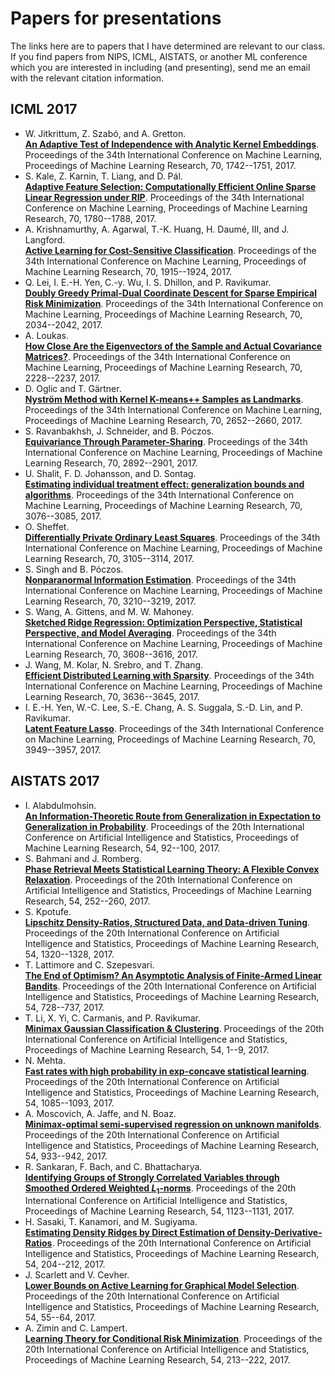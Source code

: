 # Papers for presentations

The links here are to papers that I have determined are relevant to our class. If you find papers from NIPS, ICML, AISTATS, or another ML conference which you are interested in including (and presenting), send me an email with the relevant citation information.

## ICML 2017

* W. Jitkrittum, Z. Szabó, and A. Gretton.  
[**An Adaptive Test of Independence with Analytic Kernel Embeddings**](http://proceedings.mlr.press/v70/jitkrittum17a.html). Proceedings of the 34th International Conference on Machine Learning, Proceedings of Machine Learning Research, 70, 1742--1751, 2017.
* S. Kale, Z. Karnin, T. Liang, and D. Pál.  
[**Adaptive Feature Selection: Computationally Efficient Online Sparse Linear Regression under RIP**](http://proceedings.mlr.press/v70/kale17a.html). Proceedings of the 34th International Conference on Machine Learning, Proceedings of Machine Learning Research, 70, 1780--1788, 2017.
* A. Krishnamurthy, A. Agarwal, T.-K. Huang, H. Daumé, III, and J. Langford.  
[**Active Learning for Cost-Sensitive Classification**](http://proceedings.mlr.press/v70/krishnamurthy17a.html). Proceedings of the 34th International Conference on Machine Learning, Proceedings of Machine Learning Research, 70, 1915--1924, 2017.
* Q. Lei, I. E.-H. Yen, C.-y. Wu, I. S. Dhillon, and P. Ravikumar.  
[**Doubly Greedy Primal-Dual Coordinate Descent for Sparse Empirical Risk Minimization**](http://proceedings.mlr.press/v70/lei17b.html). Proceedings of the 34th International Conference on Machine Learning, Proceedings of Machine Learning Research, 70, 2034--2042, 2017.
* A. Loukas.  
[**How Close Are the Eigenvectors of the Sample and Actual Covariance Matrices?**](http://proceedings.mlr.press/v70/loukas17a.html). Proceedings of the 34th International Conference on Machine Learning, Proceedings of Machine Learning Research, 70, 2228--2237, 2017.
* D. Oglic and T. Gärtner.  
[**Nyström Method with Kernel K-means++ Samples as Landmarks**](http://proceedings.mlr.press/v70/oglic17a.html). Proceedings of the 34th International Conference on Machine Learning, Proceedings of Machine Learning Research, 70, 2652--2660, 2017.
* S. Ravanbakhsh, J. Schneider, and B. Póczos.  
[**Equivariance Through Parameter-Sharing**](http://proceedings.mlr.press/v70/ravanbakhsh17a.html). Proceedings of the 34th International Conference on Machine Learning, Proceedings of Machine Learning Research, 70, 2892--2901, 2017.
* U. Shalit, F. D. Johansson, and D. Sontag.  
[**Estimating individual treatment effect: generalization bounds and algorithms**](http://proceedings.mlr.press/v70/shalit17a.html). Proceedings of the 34th International Conference on Machine Learning, Proceedings of Machine Learning Research, 70, 3076--3085, 2017.
* O. Sheffet.  
[**Differentially Private Ordinary Least Squares**](http://proceedings.mlr.press/v70/sheffet17a.html). Proceedings of the 34th International Conference on Machine Learning, Proceedings of Machine Learning Research, 70, 3105--3114, 2017.
* S. Singh and B. Póczos.  
[**Nonparanormal Information Estimation**](http://proceedings.mlr.press/v70/singh17a.html). Proceedings of the 34th International Conference on Machine Learning, Proceedings of Machine Learning Research, 70, 3210--3219, 2017.
* S. Wang, A. Gittens, and M. W. Mahoney.  
[**Sketched Ridge Regression: Optimization Perspective, Statistical Perspective, and Model Averaging**](http://proceedings.mlr.press/v70/wang17c.html). Proceedings of the 34th International Conference on Machine Learning, Proceedings of Machine Learning Research, 70, 3608--3616, 2017.
* J. Wang, M. Kolar, N. Srebro, and T. Zhang.  
[**Efficient Distributed Learning with Sparsity**](http://proceedings.mlr.press/v70/wang17f.html). Proceedings of the 34th International Conference on Machine Learning, Proceedings of Machine Learning Research, 70, 3636--3645, 2017.
* I. E.-H. Yen, W.-C. Lee, S.-E. Chang, A. S. Suggala, S.-D. Lin, and P. Ravikumar.  
[**Latent Feature Lasso**](http://proceedings.mlr.press/v70/yen17a.html). Proceedings of the 34th International Conference on Machine Learning, Proceedings of Machine Learning Research, 70, 3949--3957, 2017.

## AISTATS 2017

* I. Alabdulmohsin.  
[**An Information-Theoretic Route from Generalization in Expectation to Generalization in Probability**](http://proceedings.mlr.press/v54/alabdulmohsin17a.html). Proceedings of the 20th International Conference on Artificial Intelligence and Statistics, Proceedings of Machine Learning Research, 54, 92--100, 2017.
* S. Bahmani and J. Romberg.  
[**Phase Retrieval Meets Statistical Learning Theory: A Flexible Convex Relaxation**](http://proceedings.mlr.press/v54/bahmani17a.html). Proceedings of the 20th International Conference on Artificial Intelligence and Statistics, Proceedings of Machine Learning Research, 54, 252--260, 2017.
* S. Kpotufe.  
[**Lipschitz Density-Ratios, Structured Data, and Data-driven Tuning**](http://proceedings.mlr.press/v54/kpotufe17a.html). Proceedings of the 20th International Conference on Artificial Intelligence and Statistics, Proceedings of Machine Learning Research, 54, 1320--1328, 2017.
* T. Lattimore and C. Szepesvari.  
[**The End of Optimism? An Asymptotic Analysis of Finite-Armed Linear Bandits**](http://proceedings.mlr.press/v54/lattimore17a.html). Proceedings of the 20th International Conference on Artificial Intelligence and Statistics, Proceedings of Machine Learning Research, 54, 728--737, 2017.
* T. Li, X. Yi, C. Carmanis, and P. Ravikumar.  
[**Minimax Gaussian Classification \& Clustering**](http://proceedings.mlr.press/v54/li17a.html). Proceedings of the 20th International Conference on Artificial Intelligence and Statistics, Proceedings of Machine Learning Research, 54, 1--9, 2017.
* N. Mehta.  
[**Fast rates with high probability in exp-concave statistical learning**](http://proceedings.mlr.press/v54/mehta17a.html). Proceedings of the 20th International Conference on Artificial Intelligence and Statistics, Proceedings of Machine Learning Research, 54, 1085--1093, 2017.
* A. Moscovich, A. Jaffe, and N. Boaz.  
[**Minimax-optimal semi-supervised regression on unknown manifolds**](http://proceedings.mlr.press/v54/moscovich17a.html). Proceedings of the 20th International Conference on Artificial Intelligence and Statistics, Proceedings of Machine Learning Research, 54, 933--942, 2017.
* R. Sankaran, F. Bach, and C. Bhattacharya.  
[**Identifying Groups of Strongly Correlated Variables through Smoothed Ordered Weighted $L_1$-norms**](http://proceedings.mlr.press/v54/sankaran17a.html). Proceedings of the 20th International Conference on Artificial Intelligence and Statistics, Proceedings of Machine Learning Research, 54, 1123--1131, 2017.
* H. Sasaki, T. Kanamori, and M. Sugiyama.  
[**Estimating Density Ridges by Direct Estimation of Density-Derivative-Ratios**](http://proceedings.mlr.press/v54/sasaki17a.html). Proceedings of the 20th International Conference on Artificial Intelligence and Statistics, Proceedings of Machine Learning Research, 54, 204--212, 2017.
* J. Scarlett and V. Cevher.  
[**Lower Bounds on Active Learning for Graphical Model Selection**](http://proceedings.mlr.press/v54/scarlett17a.html). Proceedings of the 20th International Conference on Artificial Intelligence and Statistics, Proceedings of Machine Learning Research, 54, 55--64, 2017.
* A. Zimin and C. Lampert.  
[**Learning Theory for Conditional Risk Minimization**](http://proceedings.mlr.press/v54/zimin17a.html). Proceedings of the 20th International Conference on Artificial Intelligence and Statistics, Proceedings of Machine Learning Research, 54, 213--222, 2017.

